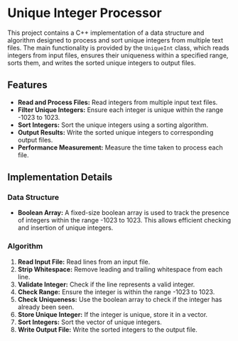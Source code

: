 # Unique Integer Processor

This project contains a C++ implementation of a data structure and algorithm designed to process and sort unique integers from multiple text files. The main functionality is provided by the `UniqueInt` class, which reads integers from input files, ensures their uniqueness within a specified range, sorts them, and writes the sorted unique integers to output files.

## Features

- **Read and Process Files:** Read integers from multiple input text files.
- **Filter Unique Integers:** Ensure each integer is unique within the range -1023 to 1023.
- **Sort Integers:** Sort the unique integers using a sorting algorithm.
- **Output Results:** Write the sorted unique integers to corresponding output files.
- **Performance Measurement:** Measure the time taken to process each file.

## Implementation Details

### Data Structure

- **Boolean Array:** A fixed-size boolean array is used to track the presence of integers within the range -1023 to 1023. This allows efficient checking and insertion of unique integers.

### Algorithm

1. **Read Input File:** Read lines from an input file.
2. **Strip Whitespace:** Remove leading and trailing whitespace from each line.
3. **Validate Integer:** Check if the line represents a valid integer.
4. **Check Range:** Ensure the integer is within the range -1023 to 1023.
5. **Check Uniqueness:** Use the boolean array to check if the integer has already been seen.
6. **Store Unique Integer:** If the integer is unique, store it in a vector.
7. **Sort Integers:** Sort the vector of unique integers.
8. **Write Output File:** Write the sorted integers to the output file.


